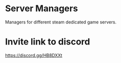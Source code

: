 # Server Managers
Managers for different steam dedicated game servers.

# Invite link to discord
https://discord.gg/HB8DXXt
